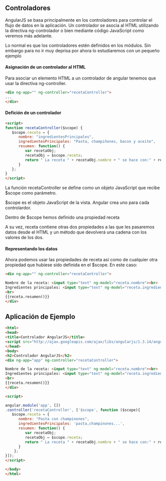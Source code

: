 ## Controladores 
AngularJS se basa principalmente en los controladores para controlar el flujo de datos en la aplicación. Un controlador se asocia al HTML utilizando la directiva ng-controlador o bien mediante código JavaScript como veremos más adelante.

Lo normal es que los controladores estén definidos en los módulos. Sin embargo para no ir muy deprisa por ahora lo estudiaremos con un pequeño ejemplo

#### Asignación de un controlador al HTML

Para asociar un elemento HTML a un controlador de angular tenemos que usar la directiva ng-controller.

```HTML
<div ng-app="" ng-controller="recetaController">
...
</div>
```

#### Defición de un controlador
```HTML
<script>
function recetaController($scope) {
   $scope.receta = {
      nombre: "ingredientesPrincipales",
      ingredientesPrincipales: "Pasta, champiñones, bacon y aceite",
      resumen: function() {
         var recetaObj;
         recetaObj = $scope.receta;
         return " La receta " + recetaObj.nombre + " se hace con:" + recetaObj.ingredientesPrincipales;
      }
   };
}
</script>
```

La función recetaController se define como un objeto JavaScript que recibe $scope como parámetro.

$scope es el objeto JavaScript de la vista. Angular crea uno para cada controlardor.

Dentro de $scope hemos definido una propiedad receta

A su vez, receta contiene otras dos propiedades a las que les pasaremos datos desde el HTML y un método que devolverá una cadena con los valores de los dos.

#### Representando los datos

Ahora podemos usar las propiedades de receta así como de cualquier otra propiedad que hubiese sido definida en el $scope. En este caso:

```HTML
<div ng-app="" ng-controller="recetaController">

Nombre de la receta: <input type="text" ng-model="receta.nombre"><br>
Ingredientes principales: <input type="text" ng-model="receta.ingredientesPrincipales"><br>
<br>
{{receta.resumen()}}
</div>
```

## Aplicación de Ejemplo ##

```HTML
<html>
<head>
<title>Controlador AngularJS</title>
<script src="http://ajax.googleapis.com/ajax/libs/angularjs/1.3.14/angular.min.js"></script>
</head>
<body>
<h2>Controlador AngularJS</h2>
<div ng-app="app" ng-controller="recetaController">

Nombre de la receta: <input type="text" ng-model="receta.nombre"><br>
Ingredientes principales: <input type="text" ng-model="receta.ingredientesPrincipales"><br>
<br>
{{receta.resumen()}}
</div>

<script>

angular.module('app', [])
.controller('recetaController', ['$scope', function ($scope){
   $scope.receta = {
      nombre: "Pasta con champinones",
      ingredientesPrincipales: 'pasta,champinones...',
      resumen: function() {
         var recetaObj;
         recetaObj = $scope.receta;
         return " La receta " + recetaObj.nombre + " se hace con:" + recetaObj.ingredientesPrincipales;
      }
    };
}]);
</script>

</body>
</html>
```